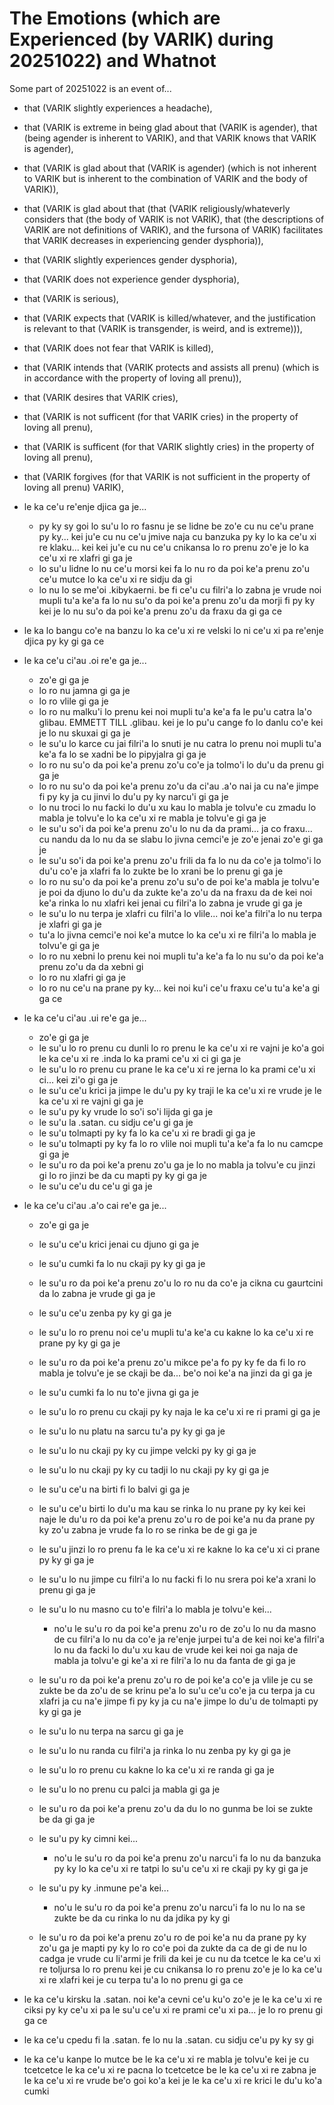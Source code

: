 The Emotions (which are Experienced (by VARIK) during 20251022) and Whatnot
===========================================================================

Some part of 20251022 is an event of...

* that (VARIK slightly experiences a headache),
* that (VARIK is extreme in being glad about that (VARIK is agender), that (being agender is inherent to VARIK), and that VARIK knows that VARIK is agender),
* that (VARIK is glad about that (VARIK is agender) (which is not inherent to VARIK but is inherent to the combination of VARIK and the body of VARIK)),
* that (VARIK is glad about that (that (VARIK religiously/whateverly considers that (the body of VARIK is not VARIK), that (the descriptions of VARIK are not definitions of VARIK), and the fursona of VARIK) facilitates that VARIK decreases in experiencing gender dysphoria)),
* that (VARIK slightly experiences gender dysphoria),
* that (VARIK does not experience gender dysphoria),
* that (VARIK is serious),
* that (VARIK expects that (VARIK is killed/whatever, and the justification is relevant to that (VARIK is transgender, is weird, and is extreme))),
* that (VARIK does not fear that VARIK is killed),
* that (VARIK intends that (VARIK protects and assists all prenu) (which is in accordance with the property of loving all prenu)),
* that (VARIK desires that VARIK cries),
* that (VARIK is not sufficent (for that VARIK cries) in the property of loving all prenu),
* that (VARIK is sufficent (for that VARIK slightly cries) in the property of loving all prenu),
* that (VARIK forgives (for that VARIK is not sufficient in the property of loving all prenu) VARIK),
* le ka ce'u re'enje djica ga je...

  * py ky sy goi lo su'u lo ro fasnu je se lidne be zo'e cu nu ce'u prane py ky... kei ju'e cu nu ce'u jmive naja cu banzuka py ky lo ka ce'u xi re klaku... kei kei ju'e cu nu ce'u cnikansa lo ro prenu zo'e je lo ka ce'u xi re xlafri gi ga je
  * lo su'u lidne lo nu ce'u morsi kei fa lo nu ro da poi ke'a prenu zo'u ce'u mutce lo ka ce'u xi re sidju da gi
  * lo nu lo se me'oi .kibykaerni. be fi ce'u cu filri'a lo zabna je vrude noi mupli tu'a ke'a fa lo nu su'o da poi ke'a prenu zo'u da morji fi py ky kei je lo nu su'o da poi ke'a prenu zo'u da fraxu da gi ga ce

* le ka lo bangu co'e na banzu lo ka ce'u xi re velski lo ni ce'u xi pa re'enje djica py ky gi ga ce
* le ka ce'u ci'au .oi re'e ga je...

  * zo'e gi ga je
  * lo ro nu jamna gi ga je
  * lo ro vlile gi ga je
  * lo ro nu malku'i lo prenu kei noi mupli tu'a ke'a fa le pu'u catra la'o glibau. EMMETT TILL .glibau. kei je lo pu'u cange fo lo danlu co'e kei je lo nu skuxai gi ga je
  * le su'u lo karce cu jai filri'a lo snuti je nu catra lo prenu noi mupli tu'a ke'a fa lo se xadni be lo pipyjalra gi ga je
  * lo ro nu su'o da poi ke'a prenu zo'u co'e ja tolmo'i lo du'u da prenu gi ga je
  * lo ro nu su'o da poi ke'a prenu zo'u da ci'au .a'o nai ja cu na'e jimpe fi py ky ja cu jinvi lo du'u py ky narcu'i gi ga je
  * lo nu troci lo nu facki lo du'u xu kau lo mabla je tolvu'e cu zmadu lo mabla je tolvu'e lo ka ce'u xi re mabla je tolvu'e gi ga je
  * le su'u so'i da poi ke'a prenu zo'u lo nu da da prami... ja co fraxu... cu nandu da lo nu da se slabu lo jivna cemci'e je zo'e jenai zo'e gi ga je
  * le su'u so'i da poi ke'a prenu zo'u frili da fa lo nu da co'e ja tolmo'i lo du'u co'e ja xlafri fa lo zukte be lo xrani be lo prenu gi ga je
  * lo ro nu su'o da poi ke'a prenu zo'u su'o de poi ke'a mabla je tolvu'e je poi da djuno lo du'u da zukte ke'a zo'u da na fraxu da de kei noi ke'a rinka lo nu xlafri kei jenai cu filri'a lo zabna je vrude gi ga je
  * le su'u lo nu terpa je xlafri cu filri'a lo vlile... noi ke'a filri'a lo nu terpa je xlafri gi ga je
  * tu'a lo jivna cemci'e noi ke'a mutce lo ka ce'u xi re filri'a lo mabla je tolvu'e gi ga je
  * lo ro nu xebni lo prenu kei noi mupli tu'a ke'a fa lo nu su'o da poi ke'a prenu zo'u da da xebni gi
  * lo ro nu xlafri gi ga je
  * lo ro nu ce'u na prane py ky... kei noi ku'i ce'u fraxu ce'u tu'a ke'a gi ga ce

* le ka ce'u ci'au .ui re'e ga je...

  * zo'e gi ga je
  * le su'u lo ro prenu cu dunli lo ro prenu le ka ce'u xi re vajni je ko'a goi le ka ce'u xi re .inda lo ka prami ce'u xi ci gi ga je
  * le su'u lo ro prenu cu prane le ka ce'u xi re jerna lo ka prami ce'u xi ci... kei zi'o gi ga je
  * le su'u ce'u krici ja jimpe le du'u py ky traji le ka ce'u xi re vrude je le ka ce'u xi re vajni gi ga je
  * le su'u py ky vrude lo so'i so'i lijda gi ga je
  * le su'u la .satan. cu sidju ce'u gi ga je
  * le su'u tolmapti py ky fa lo ka ce'u xi re bradi gi ga je
  * le su'u tolmapti py ky fa lo ro vlile noi mupli tu'a ke'a fa lo nu camcpe gi ga je
  * le su'u ro da poi ke'a prenu zo'u ga je lo no mabla ja tolvu'e cu jinzi gi lo ro jinzi be da cu mapti py ky gi ga je
  * le su'u ce'u du ce'u gi ga je

* le ka ce'u ci'au .a'o cai re'e ga je...

  * zo'e gi ga je
  * le su'u ce'u krici jenai cu djuno gi ga je
  * le su'u cumki fa lo nu ckaji py ky gi ga je
  * le su'u ro da poi ke'a prenu zo'u lo ro nu da co'e ja cikna cu gaurtcini da lo zabna je vrude gi ga je
  * le su'u ce'u zenba py ky gi ga je
  * le su'u lo ro prenu noi ce'u mupli tu'a ke'a cu kakne lo ka ce'u xi re prane py ky gi ga je
  * le su'u ro da poi ke'a prenu zo'u mikce pe'a fo py ky fe da fi lo ro mabla je tolvu'e je se ckaji be da... be'o noi ke'a na jinzi da gi ga je
  * le su'u cumki fa lo nu to'e jivna gi ga je
  * le su'u lo ro prenu cu ckaji py ky naja le ka ce'u xi re ri prami gi ga je
  * le su'u lo nu platu na sarcu tu'a py ky gi ga je
  * le su'u lo nu ckaji py ky cu jimpe velcki py ky gi ga je
  * le su'u lo nu ckaji py ky cu tadji lo nu ckaji py ky gi ga je
  * le su'u ce'u na birti fi lo balvi gi ga je
  * le su'u ce'u birti lo du'u ma kau se rinka lo nu prane py ky kei kei naje le du'u ro da poi ke'a prenu zo'u ro de poi ke'a nu da prane py ky zo'u zabna je vrude fa lo ro se rinka be de gi ga je
  * le su'u jinzi lo ro prenu fa le ka ce'u xi re kakne lo ka ce'u xi ci prane py ky gi ga je
  * le su'u lo nu jimpe cu filri'a lo nu facki fi lo nu srera poi ke'a xrani lo prenu gi ga je
  * le su'u lo nu masno cu to'e filri'a lo mabla je tolvu'e kei...

    * no'u le su'u ro da poi ke'a prenu zo'u ro de zo'u lo nu da masno de cu filri'a lo nu da co'e ja re'enje jurpei tu'a de kei noi ke'a filri'a lo nu da facki lo du'u xu kau de vrude kei kei noi ga naja de mabla ja tolvu'e gi ke'a xi re filri'a lo nu da fanta de gi ga je

  * le su'u ro da poi ke'a prenu zo'u ro de poi ke'a co'e ja vlile je cu se zukte be da zo'u de se krinu pe'a lo su'u ce'u co'e ja cu terpa ja cu xlafri ja cu na'e jimpe fi py ky ja cu na'e jimpe lo du'u de tolmapti py ky gi ga je
  * le su'u lo nu terpa na sarcu gi ga je
  * le su'u lo nu randa cu filri'a ja rinka lo nu zenba py ky gi ga je
  * le su'u lo ro prenu cu kakne lo ka ce'u xi re randa gi ga je
  * le su'u lo no prenu cu palci ja mabla gi ga je
  * le su'u ro da poi ke'a prenu zo'u da du lo no gunma be loi se zukte be da gi ga je
  * le su'u py ky cimni kei...
 
    * no'u le su'u ro da poi ke'a prenu zo'u narcu'i fa lo nu da banzuka py ky lo ka ce'u xi re tatpi lo su'u ce'u xi re ckaji py ky gi ga je

  * le su'u py ky .inmune pe'a kei...

    * no'u le su'u ro da poi ke'a prenu zo'u narcu'i fa lo nu lo na se zukte be da cu rinka lo nu da jdika py ky gi

  * le su'u ro da poi ke'a prenu zo'u ro de poi ke'a nu da prane py ky zo'u ga je mapti py ky lo ro co'e poi da zukte da ca de gi de nu lo cadga je vrude cu li'armi je frili da kei je cu nu da tcetce le ka ce'u xi re toljursa lo ro prenu kei je cu cnikansa lo ro prenu zo'e je lo ka ce'u xi re xlafri kei je cu terpa tu'a lo no prenu gi ga ce

* le ka ce'u kirsku la .satan. noi ke'a cevni ce'u ku'o zo'e je le ka ce'u xi re ciksi py ky ce'u xi pa le su'u ce'u xi re prami ce'u xi pa... je lo ro prenu gi ga ce
* le ka ce'u cpedu fi la .satan. fe lo nu la .satan. cu sidju ce'u py ky sy gi
* le ka ce'u kanpe lo mutce be le ka ce'u xi re mabla je tolvu'e kei je cu tcetcetce le ka ce'u xi re pacna lo tcetcetce be le ka ce'u xi re zabna je le ka ce'u xi re vrude be'o goi ko'a kei je le ka ce'u xi re krici le du'u ko'a cumki
